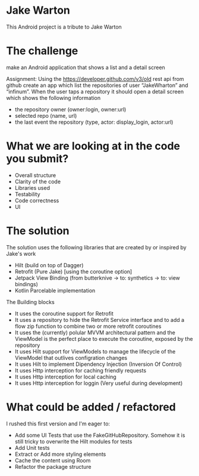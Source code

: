 
# Jake Warton

This Android project is a tribute to Jake Warton 

# The challenge

 make an Android application that shows a list and a detail screen
 
 Assignment: Using the https://developer.github.com/v3/old rest api from github create an app which list the repositories of user “JakeWharton” and “infinum”.
 When the user taps a repository it should open a detail screen which shows the following information 
 - the repository owner (owner:login, owner:url)
 - selected repo (name, url) 
 - the last event the repository (type, actor: display_login, actor:url)
 
# What we are looking at in the code you submit?
 
 * Overall structure
 * Clarity of the code
 * Libraries used
 * Testability
 * Code correctness
 * UI
 
 # The solution
 
The solution uses the following libraries that are created by or inspired by Jake's work

- Hilt (build on top of Dagger)
- Retrofit (Pure Jake) [using the coroutine option]
- Jetpack View Binding (from butterknive -> to: synthetics -> to: view bindings)
- Kotlin Parcelable implementation

The Building blocks

- It uses the coroutine support for Retrofit
- It uses a repository to hide the Retrofit Service interface and to add a flow zip function to combine two or more retrofit coroutines
- It uses the (currently) polular MVVM architectural pattern and the ViewModel is the perfect place to execute the coroutine, exposed by the repository  
- It uses Hilt support for ViewModels to manage the lifecycle of the ViewModel that outlives configration changes
- It uses Hilt to implement Dipendency Injection (Inversion Of Control)
- It uses Http interception for caching friendly requests
- It uses Http interception for local caching
- It uses Http interception for loggin (Very useful during development)


# What could be added / refactored

I rushed this first version and I'm eager to:

- Add some UI Tests that use the FakeGitHubRepository. Somehow it is still tricky to overwrite the Hilt modules for tests
- Add Unit tests
- Extract or Add more styling elements
- Cache the content using Room
- Refactor the package structure 
